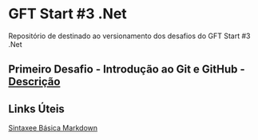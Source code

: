# GFT Start #3 .Net
Repositório de destinado ao versionamento dos desafios do GFT Start #3 .Net

## Primeiro Desafio - Introdução ao Git e GitHub - [Descrição](https://github.com/user/repo/blob/branch/README.md)


## Links Úteis
[Sintaxee Básica Markdown](https://www.markdownguide.org/basic-syntax/)